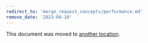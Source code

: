 ```yaml
---
redirect_to: 'merge_request_concepts/performance.md'
remove_date: '2023-04-10'
---
```


This document was moved to [another location](merge_request_concepts/performance.md).

<!-- This redirect file can be deleted after <2023-04-10>. -->
<!-- Redirects that point to other docs in the same project expire in three months. -->
<!-- Redirects that point to docs in a different project or site (for example, link is not relative and starts with `https:`) expire in one year. -->
<!-- Before deletion, see: https://docs.gitlab.com/ee/development/documentation/redirects.html -->
